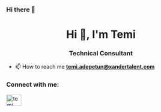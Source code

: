 ### Hi there 👋

<!--
**TAcodess/TAcodess** is a ✨ _special_ ✨ repository because its `README.md` (this file) appears on your GitHub profile.

Here are some ideas to get you started:

- 🔭 I’m currently working on ...
- 🌱 I’m currently learning ...
- 👯 I’m looking to collaborate on ...
- 🤔 I’m looking for help with ...
- 💬 Ask me about ...
- 📫 How to reach me: ...
- 😄 Pronouns: ...
- ⚡ Fun fact: ...
-->
<h1 align="center">Hi 👋, I'm Temi</h1>
<h3 align="center">Technical Consultant</h3>

- 📫 How to reach me **temi.adepetun@xandertalent.com**

<h3 align="left">Connect with me:</h3>
<p align="left">
<a href="https://www.linkedin.com/in/temi-adepetun-232a551a0/" target="blank"><img align="center" src="https://raw.githubusercontent.com/rahuldkjain/github-profile-readme-generator/master/src/images/icons/Social/linked-in-alt.svg" alt="temi adepetun" height="30" width="40" /></a>
</p>
